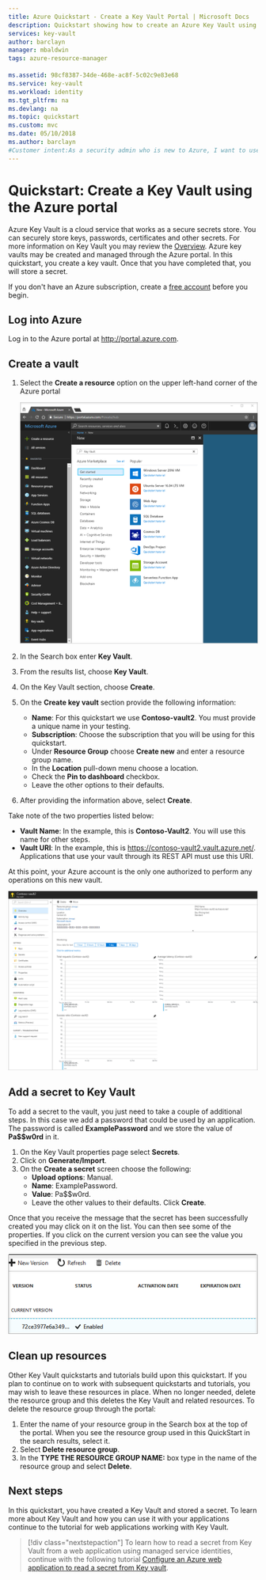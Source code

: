```yaml
---
title: Azure Quickstart - Create a Key Vault Portal | Microsoft Docs
description: Quickstart showing how to create an Azure Key Vault using the portal
services: key-vault
author: barclayn
manager: mbaldwin
tags: azure-resource-manager

ms.assetid: 98cf8387-34de-468e-ac8f-5c02c9e83e68
ms.service: key-vault
ms.workload: identity
ms.tgt_pltfrm: na
ms.devlang: na
ms.topic: quickstart
ms.custom: mvc
ms.date: 05/10/2018
ms.author: barclayn
#Customer intent:As a security admin who is new to Azure, I want to use Key Vault to securely store keys and passwords in Azure
---
```

# Quickstart: Create a Key Vault using the Azure portal

Azure Key Vault is a cloud service that works as a secure secrets store. You can securely store keys, passwords, certificates and other secrets. For more information on Key Vault you may review the [Overview](key-vault-overview.md). Azure key vaults may be created and managed through the Azure portal. In this quickstart, you create a key vault. Once that you have completed that, you will store a secret.

If you don't have an Azure subscription, create a [free account](https://azure.microsoft.com/free/?WT.mc_id=A261C142F) before you begin.

## Log into Azure

Log in to the Azure portal at http://portal.azure.com.

## Create a vault

1. Select the **Create a resource** option on the upper left-hand corner of the Azure portal

    ![Output after Key Vault creation completes](./media/quick-create-portal/search-services.png)
2. In the Search box enter **Key Vault**.
3. From the results list, choose **Key Vault**.
4. On the Key Vault section, choose **Create**.
5. On the **Create key vault** section provide the following information:
    - **Name**: For this quickstart we use **Contoso-vault2**. You must provide a unique name in your testing.
    - **Subscription**: Choose the subscription that you will be using for this quickstart.
    - Under **Resource Group** choose **Create new** and enter a resource group name.
    - In the **Location** pull-down menu choose a location.
    - Check the **Pin to dashboard** checkbox.
    - Leave the other options to their defaults.
6. After providing the information above, select **Create**.

Take note of the two properties listed below:

* **Vault Name**: In the example, this is **Contoso-Vault2**. You will use this name for other steps.
* **Vault URI**: In the example, this is https://contoso-vault2.vault.azure.net/. Applications that use your vault through its REST API must use this URI.

At this point, your Azure account is the only one authorized to perform any operations on this new vault.

![Output after Key Vault creation completes](./media/quick-create-portal/vault-properties.png)

## Add a secret to Key Vault

To add a secret to the vault, you just need to take a couple of additional steps. In this case we add a password that could be used by an application. The password is called **ExamplePassword** and we store the value of **Pa$$w0rd** in it.

1. On the Key Vault properties page select **Secrets**.
2. Click on **Generate/Import**.
3. On the **Create a secret** screen choose the following:
    - **Upload options**: Manual.
    - **Name**: ExamplePassword.
    - **Value**: Pa$$w0rd.
    - Leave the other values to their defaults. Click **Create**.

Once that you receive the message that the secret has been successfully created you may click on it on the list. You can then see some of the properties. If you click on the current version you can see the value you specified in the previous step.

![Secret properties](./media/quick-create-portal/version.png)

## Clean up resources

Other Key Vault quickstarts and tutorials build upon this quickstart. If you plan to continue on to work with subsequent quickstarts and tutorials, you may wish to leave these resources in place.
When no longer needed, delete the resource group and this deletes the Key Vault and related resources. To delete the resource group through the portal:

1. Enter the name of your resource group in the Search box at the top of the portal. When you see the resource group used in this QuickStart in the search results, select it.
2. Select **Delete resource group**.
3. In the **TYPE THE RESOURCE GROUP NAME:** box type in the name of the resource group and select **Delete**.


## Next steps

In this quickstart, you have created a Key Vault and stored a secret. To learn more about Key Vault and how you can use it with your applications continue to the tutorial for web applications working with Key Vault.

> [!div class="nextstepaction"]
> To learn how to read a secret from Key Vault from a web application using managed service identities, continue with the following tutorial [Configure an Azure web application to read a secret from Key vault](tutorial-web-application-keyvault.md).
